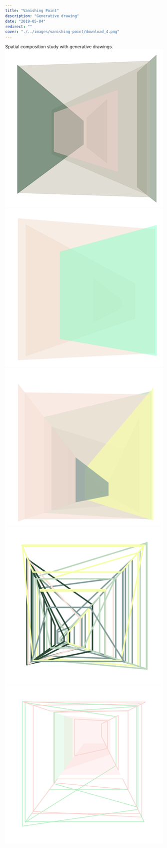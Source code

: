 ```yaml
---
title: "Vanishing Point"
description: "Generative drawing"
date: "2019-05-04"
redirect: ""
cover: "./../images/vanishing-point/download_4.png"
---
```


<div class="text">
Spatial composition study with generative drawings.
</div>

<div class="two-up">
  <img src="./../images/vanishing-point/2019.04.28-18.40.23.png" />
  <img src="./../images/vanishing-point/download_(2).png" />
</div>


<img src="./../images/vanishing-point/2019.04.28-18.34.36.png" />

<div class="two-up">
  <img src="./../images/vanishing-point/download_(22).png" />
  <img src="./../images/vanishing-point/download_(33).png" />
</div>
